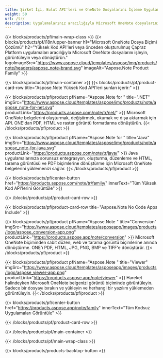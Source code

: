 ```yaml
---
title: Şirket İçi, Bulut API'leri ve OneNote Dosyalarını İşleme Uygulamaları 
weight: 50
url: /tr/
description: Uygulamalarınız aracılığıyla Microsoft OneNote dosyalarını işlemek ve dönüştürmek için Yüksek Kod API'leri. Veya TEK dosyaları görüntülemek veya dönüştürmek için platformlar arası uygulamalarımızı kullanın.
---
```


{{< blocks/products/pf/main-wrap-class >}}
{{< blocks/products/pf/i18n/upper-banner h1="Microsoft OneNote Dosya Biçimi Çözümü" h2="Yüksek Kod API'leri veya önceden oluşturulmuş Çapraz Platform uygulamaları aracılığıyla Microsoft OneNote dosyalarını işleyin, görüntüleyin veya dönüştürün." logoImageSrc="https://www.aspose.cloud/templates/aspose/img/products/note/headers/aspose_note-brand.svg" imageAlt="Aspose.Note Product Family" >}}

{{< blocks/products/pf/main-container >}}
{{< blocks/products/pf/product-card-row title="Aspose.Note Yüksek Kod API'leri şunları içerir:" >}}

{{< blocks/products/pf/product pfName="Aspose.Note for " title=".NET" imgSrc="https://www.aspose.cloud/templates/aspose/img/products/note/aspose_note-for-net.svg" productLink="https://products.aspose.com/note/tr/net/" >}}
Microsoft OneNote belgelerini oluşturmak, değiştirmek, okumak ve dışa aktarmak için API. ONE'dan PDF, HTML ve raster görüntü formatlarına dönüştürün.
{{< /blocks/products/pf/product >}}

{{< blocks/products/pf/product pfName="Aspose.Note for " title="Java" imgSrc="https://www.aspose.cloud/templates/aspose/img/products/note/aspose_note-for-java.svg" productLink="https://products.aspose.com/note/tr/java/" >}}
Java uygulamalarınıza sorunsuz entegrasyon, oluşturma, düzenleme ve HTML, tarama görüntüsü ve PDF biçimlerine dönüştürme için Microsoft OneNote belgelerini yüklemenizi sağlar.
{{< /blocks/products/pf/product >}}

{{< blocks/products/pf/center-button href="https://products.aspose.com/note/tr/family/" innerText="Tüm Yüksek Kod API'lerini Görüntüle" >}}

{{< /blocks/products/pf/product-card-row >}}

{{< blocks/products/pf/product-card-row title="Aspose.Note No Code Apps Include" >}}

{{< blocks/products/pf/product pfName="Aspose.Note " title="Conversion" imgSrc="https://www.aspose.cloud/templates/asposeapp/images/products/logo/aspose_conversion-app.png" productLink="https://products.aspose.app/note/conversion" >}}
Microsoft OneNote biçiminden sabit düzen, web ve tarama görüntü biçimlerine anında dönüştürme. ONE'ı PDF, HTML, JPG, PNG, BMP ve TIFF'e dönüştürür.
{{< /blocks/products/pf/product >}}

{{< blocks/products/pf/product pfName="Aspose.Note " title="Viewer" imgSrc="https://www.aspose.cloud/templates/asposeapp/images/products/logo/aspose_viewer-app.png" productLink="https://products.aspose.app/note/viewer" >}}
Hareket halindeyken Microsoft OneNote belgenizi görüntü biçiminde görüntüleyin. Sadece bir dosyayı bırakın ve yükleyin ve herhangi bir yazılım yüklemeden görüntüleyin.
{{< /blocks/products/pf/product >}}

{{< blocks/products/pf/center-button href="https://products.aspose.app/note/family" innerText="Tüm Kodsuz Uygulamaları Görüntüle" >}}

{{< /blocks/products/pf/product-card-row >}}

{{< /blocks/products/pf/main-container >}}


{{< /blocks/products/pf/main-wrap-class >}}

{{< blocks/products/products-backtop-button >}}
